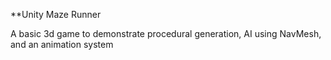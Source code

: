 **Unity Maze Runner

A basic 3d game to demonstrate procedural generation, AI using NavMesh, and an animation system
